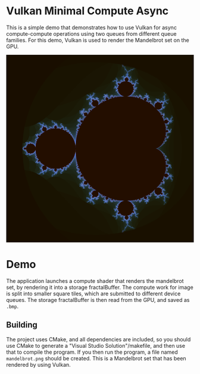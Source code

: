 # Vulkan Minimal Compute Async

This is a simple demo that demonstrates how to use Vulkan for async compute-compute operations using two queues from different queue families.
For this demo, Vulkan is used to render the Mandelbrot set on the GPU. 

![](image.png)

# Demo

The application launches a compute shader that renders the mandelbrot set, by rendering it into a storage fractalBuffer. The compute work for image is split into smaller square tiles, which are submitted to different device queues.
The storage fractalBuffer is then read from the GPU, and saved as `.bmp`. 

## Building

The project uses CMake, and all dependencies are included, so you
should use CMake to generate a "Visual Studio Solution"/makefile,
and then use that to compile the program. If you then run the program,
a file named `mandelbrot.png` should be created. This is a Mandelbrot
set that has been rendered by using Vulkan. 
